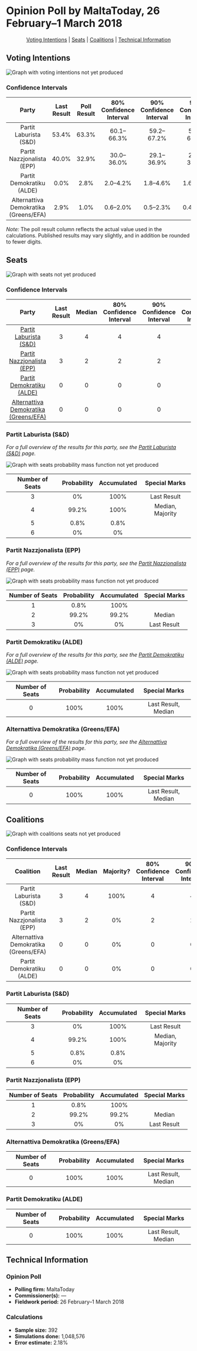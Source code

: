# Opinion Poll by MaltaToday, 26 February–1 March 2018

<p align="center"><a href="#voting-intentions">Voting Intentions</a> | <a href="#seats">Seats</a> | <a href="#coalitions">Coalitions</a> | <a href="#technical-information">Technical Information</a></p>

## Voting Intentions

![Graph with voting intentions not yet produced](2018-03-01-MaltaToday.png "Voting Intentions")

### Confidence Intervals

| Party | Last Result | Poll Result | 80% Confidence Interval | 90% Confidence Interval | 95% Confidence Interval | 99% Confidence Interval |
|:-----:|:-----------:|:-----------:|:-----------------------:|:-----------------------:|:-----------------------:|:-----------------------:|
| Partit Laburista (S&D) | 53.4% | 63.3% | 60.1–66.3% |59.2–67.2% |58.4–67.9% |56.8–69.3% |
| Partit Nazzjonalista (EPP) | 40.0% | 32.9% | 30.0–36.0% |29.1–36.9% |28.4–37.7% |27.1–39.2% |
| Partit Demokratiku (ALDE) | 0.0% | 2.8% | 2.0–4.2% |1.8–4.6% |1.6–5.0% |1.3–5.7% |
| Alternattiva Demokratika (Greens/EFA) | 2.9% | 1.0% | 0.6–2.0% |0.5–2.3% |0.4–2.6% |0.3–3.2% |

*Note:* The poll result column reflects the actual value used in the calculations. Published results may vary slightly, and in addition be rounded to fewer digits.

## Seats

![Graph with seats not yet produced](2018-03-01-MaltaToday-seats.png "Seats")

### Confidence Intervals

| Party | Last Result | Median | 80% Confidence Interval | 90% Confidence Interval | 95% Confidence Interval | 99% Confidence Interval |
|:-----:|:-----------:|:------:|:-----------------------:|:-----------------------:|:-----------------------:|:-----------------------:|
| <a href="#partit-laburista-(s&d)">Partit Laburista (S&D)</a> | 3 | 4 | 4 |4 |4 |4–5 |
| <a href="#partit-nazzjonalista-(epp)">Partit Nazzjonalista (EPP)</a> | 3 | 2 | 2 |2 |2 |1–2 |
| <a href="#partit-demokratiku-(alde)">Partit Demokratiku (ALDE)</a> | 0 | 0 | 0 |0 |0 |0 |
| <a href="#alternattiva-demokratika-(greens/efa)">Alternattiva Demokratika (Greens/EFA)</a> | 0 | 0 | 0 |0 |0 |0 |

### Partit Laburista (S&D)

*For a full overview of the results for this party, see the [Partit Laburista (S&D)](party-partitlaburistasd.html) page.*

![Graph with seats probability mass function not yet produced](2018-03-01-MaltaToday-seats-pmf-partitlaburistasd.png "Seats Probability Mass Function")

| Number of Seats | Probability | Accumulated | Special Marks |
|:---------------:|:-----------:|:-----------:|:-------------:|
| 3 | 0% | 100% | Last Result |
| 4 | 99.2% | 100% | Median, Majority |
| 5 | 0.8% | 0.8% |  |
| 6 | 0% | 0% |  |

### Partit Nazzjonalista (EPP)

*For a full overview of the results for this party, see the [Partit Nazzjonalista (EPP)](party-partitnazzjonalistaepp.html) page.*

![Graph with seats probability mass function not yet produced](2018-03-01-MaltaToday-seats-pmf-partitnazzjonalistaepp.png "Seats Probability Mass Function")

| Number of Seats | Probability | Accumulated | Special Marks |
|:---------------:|:-----------:|:-----------:|:-------------:|
| 1 | 0.8% | 100% |  |
| 2 | 99.2% | 99.2% | Median |
| 3 | 0% | 0% | Last Result |

### Partit Demokratiku (ALDE)

*For a full overview of the results for this party, see the [Partit Demokratiku (ALDE)](party-partitdemokratikualde.html) page.*

![Graph with seats probability mass function not yet produced](2018-03-01-MaltaToday-seats-pmf-partitdemokratikualde.png "Seats Probability Mass Function")

| Number of Seats | Probability | Accumulated | Special Marks |
|:---------------:|:-----------:|:-----------:|:-------------:|
| 0 | 100% | 100% | Last Result, Median |

### Alternattiva Demokratika (Greens/EFA)

*For a full overview of the results for this party, see the [Alternattiva Demokratika (Greens/EFA)](party-alternattivademokratikagreensefa.html) page.*

![Graph with seats probability mass function not yet produced](2018-03-01-MaltaToday-seats-pmf-alternattivademokratikagreensefa.png "Seats Probability Mass Function")

| Number of Seats | Probability | Accumulated | Special Marks |
|:---------------:|:-----------:|:-----------:|:-------------:|
| 0 | 100% | 100% | Last Result, Median |


## Coalitions

![Graph with coalitions seats not yet produced](2018-03-01-MaltaToday-coalitions-seats.png "Coalitions Seats")

### Confidence Intervals

| Coalition | Last Result | Median | Majority? | 80% Confidence Interval | 90% Confidence Interval | 95% Confidence Interval | 99% Confidence Interval |
|:---------:|:-----------:|:------:|:---------:|:-----------------------:|:-----------------------:|:-----------------------:|:-----------------------:|
| Partit Laburista (S&D) | 3 | 4 | 100% | 4 | 4 | 4 | 4–5 |
| Partit Nazzjonalista (EPP) | 3 | 2 | 0% | 2 | 2 | 2 | 1–2 |
| Alternattiva Demokratika (Greens/EFA) | 0 | 0 | 0% | 0 | 0 | 0 | 0 |
| Partit Demokratiku (ALDE) | 0 | 0 | 0% | 0 | 0 | 0 | 0 |

### Partit Laburista (S&D)

| Number of Seats | Probability | Accumulated | Special Marks |
|:---------------:|:-----------:|:-----------:|:-------------:|
| 3 | 0% | 100% | Last Result |
| 4 | 99.2% | 100% | Median, Majority |
| 5 | 0.8% | 0.8% |  |
| 6 | 0% | 0% |  |

### Partit Nazzjonalista (EPP)

| Number of Seats | Probability | Accumulated | Special Marks |
|:---------------:|:-----------:|:-----------:|:-------------:|
| 1 | 0.8% | 100% |  |
| 2 | 99.2% | 99.2% | Median |
| 3 | 0% | 0% | Last Result |

### Alternattiva Demokratika (Greens/EFA)

| Number of Seats | Probability | Accumulated | Special Marks |
|:---------------:|:-----------:|:-----------:|:-------------:|
| 0 | 100% | 100% | Last Result, Median |

### Partit Demokratiku (ALDE)

| Number of Seats | Probability | Accumulated | Special Marks |
|:---------------:|:-----------:|:-----------:|:-------------:|
| 0 | 100% | 100% | Last Result, Median |


## Technical Information

### Opinion Poll

+ **Polling firm:** MaltaToday
+ **Commissioner(s):** —
+ **Fieldwork period:** 26 February–1 March 2018

### Calculations

+ **Sample size:** 392
+ **Simulations done:** 1,048,576
+ **Error estimate:** 2.18%

